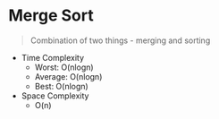 # Merge Sort
> Combination of two things - merging and sorting

- Time Complexity
  - Worst: O(nlogn)
  - Average: O(nlogn)
  - Best: O(nlogn)
- Space Complexity
  - O(n)